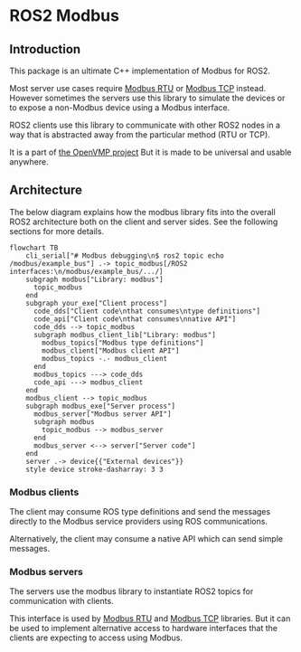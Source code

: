 # ROS2 Modbus

## Introduction

This package is an ultimate C++ implementation of Modbus for ROS2.

Most server use cases require
[Modbus RTU](https://github.com/openvmp/modbus_rtu) or
[Modbus TCP](https://github.com/openvmp/modbus_tcp) instead. However sometimes
the servers use this library to simulate the devices or to expose a non-Modbus
device using a Modbus interface.

ROS2 clients use this library to communicate with other ROS2 nodes in a way
that is abstracted away from the particular method (RTU or TCP).

It is a part of [the OpenVMP project](https://github.com/openvmp/openvmp)
But it is made to be universal and usable anywhere.

## Architecture

The below diagram explains how the modbus library fits into the overall ROS2
architecture both on the client and server sides. See the following sections for
more details.

```mermaid
flowchart TB
    cli_serial["# Modbus debugging\n$ ros2 topic echo /modbus/example_bus"] .-> topic_modbus[/ROS2 interfaces:\n/modbus/example_bus/.../]
    subgraph modbus["Library: modbus"]
      topic_modbus
    end
    subgraph your_exe["Client process"]
      code_dds["Client code\nthat consumes\ntype definitions"]
      code_api["Client code\nthat consumes\nnative API"]
      code_dds --> topic_modbus
      subgraph modbus_client_lib["Library: modbus"]
        modbus_topics["Modbus type definitions"]
        modbus_client["Modbus client API"]
        modbus_topics -.- modbus_client
      end
      modbus_topics ---> code_dds
      code_api ---> modbus_client
    end
    modbus_client --> topic_modbus
    subgraph modbus_exe["Server process"]
      modbus_server["Modbus server API"]
      subgraph modbus
        topic_modbus --> modbus_server
      end
      modbus_server <--> server["Server code"]
    end
    server .-> device{{"External devices"}}
    style device stroke-dasharray: 3 3
```

### Modbus clients

The client may consume ROS type definitions and send the messages directly to
the Modbus service providers using ROS communications.

Alternatively, the client may consume a native API which can send simple
messages.

### Modbus servers

The servers use the modbus library to instantiate ROS2 topics for communication
with clients.

This interface is used by [Modbus RTU](https://github.com/openvmp/modbus_rtu)
and [Modbus TCP](https://github.com/openvmp/modbus_tcp) libraries. But it can be
used to implement alternative access to hardware interfaces that the clients are
expecting to access using Modbus.
